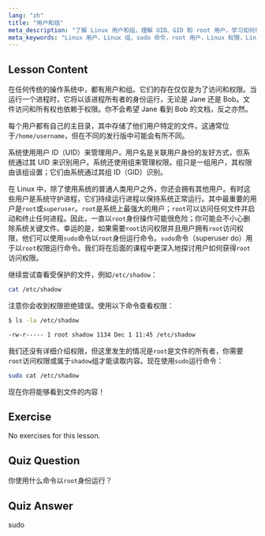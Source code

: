 ```yaml
---
lang: "zh"
title: "用户和组"
meta_description: "了解 Linux 用户和组，理解 UID、GID 和 root 用户。学习如何使用 sudo 命令提升权限。开始你的 Linux 之旅！"
meta_keywords: "Linux 用户，Linux 组，sudo 命令，root 用户，Linux 权限，Linux 教程，Linux 入门，Linux 指南"
---
```


## Lesson Content

在任何传统的操作系统中，都有用户和组。它们的存在仅仅是为了访问和权限。当运行一个进程时，它将以该进程所有者的身份运行，无论是 Jane 还是 Bob。文件访问和所有权也依赖于权限。你不会希望 Jane 看到 Bob 的文档，反之亦然。

每个用户都有自己的主目录，其中存储了他们用户特定的文件。这通常位于`/home/username`，但在不同的发行版中可能会有所不同。

系统使用用户 ID（UID）来管理用户。用户名是关联用户身份的友好方式，但系统通过其 UID 来识别用户。系统还使用组来管理权限。组只是一组用户，其权限由该组设置；它们由系统通过其组 ID（GID）识别。

在 Linux 中，除了使用系统的普通人类用户之外，你还会拥有其他用户。有时这些用户是系统守护进程，它们持续运行进程以保持系统正常运行。其中最重要的用户是`root`或`superuser`。`root`是系统上最强大的用户；`root`可以访问任何文件并启动和终止任何进程。因此，一直以`root`身份操作可能很危险；你可能会不小心删除系统关键文件。幸运的是，如果需要`root`访问权限并且用户拥有`root`访问权限，他们可以使用`sudo`命令以`root`身份运行命令。`sudo`命令（superuser do）用于以`root`权限运行命令。我们将在后面的课程中更深入地探讨用户如何获得`root`访问权限。

继续尝试查看受保护的文件，例如`/etc/shadow`：

```bash
cat /etc/shadow
```

注意你会收到权限拒绝错误。使用以下命令查看权限：

```bash
$ ls -la /etc/shadow

-rw-r----- 1 root shadow 1134 Dec 1 11:45 /etc/shadow
```

我们还没有详细介绍权限，但这里发生的情况是`root`是文件的所有者，你需要`root`访问权限或属于`shadow`组才能读取内容。现在使用`sudo`运行命令：

```bash
sudo cat /etc/shadow
```

现在你将能够看到文件的内容！

## Exercise

No exercises for this lesson.

## Quiz Question

你使用什么命令以`root`身份运行？

## Quiz Answer

sudo
